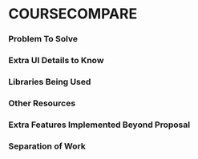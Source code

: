 # COURSECOMPARE

### Problem To Solve

### Extra UI Details to Know

### Libraries Being Used

### Other Resources

### Extra Features Implemented Beyond Proposal

### Separation of Work